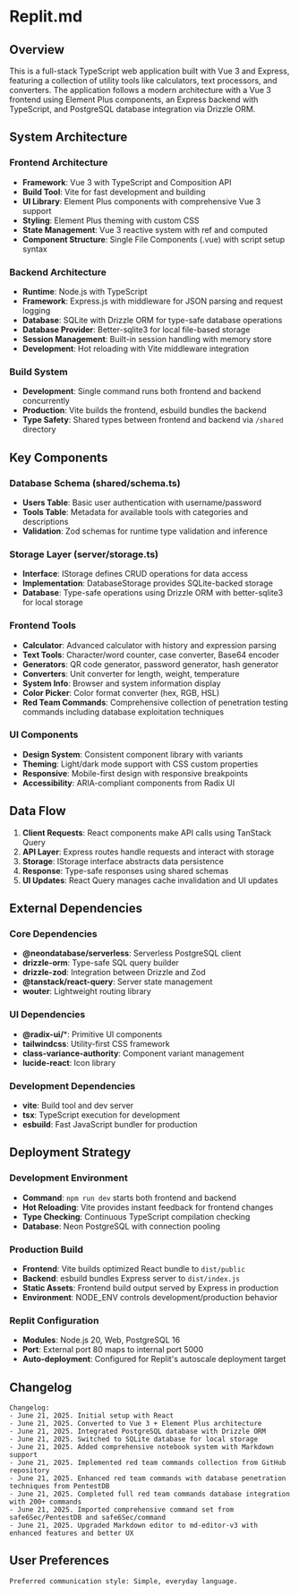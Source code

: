 # Replit.md

## Overview

This is a full-stack TypeScript web application built with Vue 3 and Express, featuring a collection of utility tools like calculators, text processors, and converters. The application follows a modern architecture with a Vue 3 frontend using Element Plus components, an Express backend with TypeScript, and PostgreSQL database integration via Drizzle ORM.

## System Architecture

### Frontend Architecture
- **Framework**: Vue 3 with TypeScript and Composition API
- **Build Tool**: Vite for fast development and building
- **UI Library**: Element Plus components with comprehensive Vue 3 support
- **Styling**: Element Plus theming with custom CSS
- **State Management**: Vue 3 reactive system with ref and computed
- **Component Structure**: Single File Components (.vue) with script setup syntax

### Backend Architecture
- **Runtime**: Node.js with TypeScript
- **Framework**: Express.js with middleware for JSON parsing and request logging
- **Database**: SQLite with Drizzle ORM for type-safe database operations
- **Database Provider**: Better-sqlite3 for local file-based storage
- **Session Management**: Built-in session handling with memory store
- **Development**: Hot reloading with Vite middleware integration

### Build System
- **Development**: Single command runs both frontend and backend concurrently
- **Production**: Vite builds the frontend, esbuild bundles the backend
- **Type Safety**: Shared types between frontend and backend via `/shared` directory

## Key Components

### Database Schema (shared/schema.ts)
- **Users Table**: Basic user authentication with username/password
- **Tools Table**: Metadata for available tools with categories and descriptions
- **Validation**: Zod schemas for runtime type validation and inference

### Storage Layer (server/storage.ts)
- **Interface**: IStorage defines CRUD operations for data access
- **Implementation**: DatabaseStorage provides SQLite-backed storage
- **Database**: Type-safe operations using Drizzle ORM with better-sqlite3 for local storage

### Frontend Tools
- **Calculator**: Advanced calculator with history and expression parsing
- **Text Tools**: Character/word counter, case converter, Base64 encoder
- **Generators**: QR code generator, password generator, hash generator
- **Converters**: Unit converter for length, weight, temperature
- **System Info**: Browser and system information display
- **Color Picker**: Color format converter (hex, RGB, HSL)
- **Red Team Commands**: Comprehensive collection of penetration testing commands including database exploitation techniques

### UI Components
- **Design System**: Consistent component library with variants
- **Theming**: Light/dark mode support with CSS custom properties
- **Responsive**: Mobile-first design with responsive breakpoints
- **Accessibility**: ARIA-compliant components from Radix UI

## Data Flow

1. **Client Requests**: React components make API calls using TanStack Query
2. **API Layer**: Express routes handle requests and interact with storage
3. **Storage**: IStorage interface abstracts data persistence
4. **Response**: Type-safe responses using shared schemas
5. **UI Updates**: React Query manages cache invalidation and UI updates

## External Dependencies

### Core Dependencies
- **@neondatabase/serverless**: Serverless PostgreSQL client
- **drizzle-orm**: Type-safe SQL query builder
- **drizzle-zod**: Integration between Drizzle and Zod
- **@tanstack/react-query**: Server state management
- **wouter**: Lightweight routing library

### UI Dependencies
- **@radix-ui/***: Primitive UI components
- **tailwindcss**: Utility-first CSS framework
- **class-variance-authority**: Component variant management  
- **lucide-react**: Icon library

### Development Dependencies
- **vite**: Build tool and dev server
- **tsx**: TypeScript execution for development
- **esbuild**: Fast JavaScript bundler for production

## Deployment Strategy

### Development Environment
- **Command**: `npm run dev` starts both frontend and backend
- **Hot Reloading**: Vite provides instant feedback for frontend changes
- **Type Checking**: Continuous TypeScript compilation checking
- **Database**: Neon PostgreSQL with connection pooling

### Production Build
- **Frontend**: Vite builds optimized React bundle to `dist/public`
- **Backend**: esbuild bundles Express server to `dist/index.js`
- **Static Assets**: Frontend build output served by Express in production
- **Environment**: NODE_ENV controls development/production behavior

### Replit Configuration
- **Modules**: Node.js 20, Web, PostgreSQL 16
- **Port**: External port 80 maps to internal port 5000
- **Auto-deployment**: Configured for Replit's autoscale deployment target

## Changelog

```
Changelog:
- June 21, 2025. Initial setup with React
- June 21, 2025. Converted to Vue 3 + Element Plus architecture
- June 21, 2025. Integrated PostgreSQL database with Drizzle ORM
- June 21, 2025. Switched to SQLite database for local storage
- June 21, 2025. Added comprehensive notebook system with Markdown support
- June 21, 2025. Implemented red team commands collection from GitHub repository
- June 21, 2025. Enhanced red team commands with database penetration techniques from PentestDB
- June 21, 2025. Completed full red team commands database integration with 200+ commands
- June 21, 2025. Imported comprehensive command set from safe6Sec/PentestDB and safe6Sec/command
- June 21, 2025. Upgraded Markdown editor to md-editor-v3 with enhanced features and better UX
```

## User Preferences

```
Preferred communication style: Simple, everyday language.
```